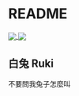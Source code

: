 # README

<a href="https://github.com/Rukiren/github-readme-stats">
  <img align="center" src="https://github-readme-stats.vercel.app/api?username=Rukiren&layout=compact&theme=vue-dark" />
</a>
<a href="https://github.com/Rukiren/convoychat">
  <img align="center" src="https://github-readme-stats.vercel.app/api/top-langs/?username=Rukiren&langs_count=3&theme=vue-dark&hide=javascript,html,css,vim_scipt" />
</a>


## 白兔 Ruki

不要問我兔子怎麼叫   


